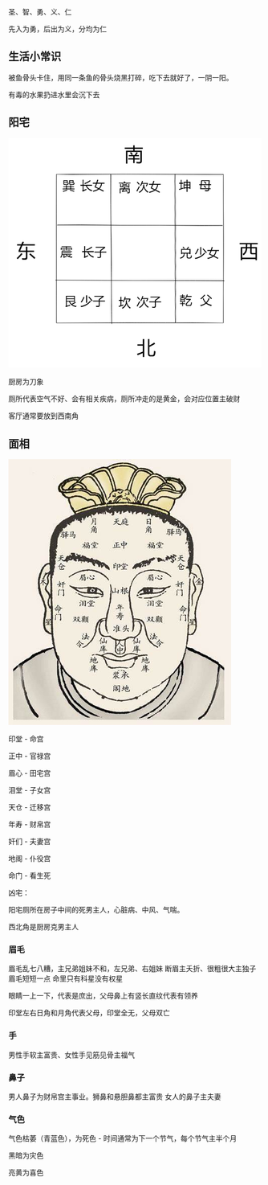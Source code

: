 圣、智、勇、义、仁

先入为勇，后出为义，分均为仁

## 生活小常识
被鱼骨头卡住，用同一条鱼的骨头烧黑打碎，吃下去就好了，一阴一阳。

有毒的水果扔进水里会沉下去

## 阳宅

![阳宅](yang-zhai.jpg)

厨房为刀象

厕所代表空气不好、会有相关疾病，厕所冲走的是黄金，会对应位置主破财

客厅通常要放到西南角

## 面相
![面相](mian-xiang.jpg)


印堂 - 命宫

正中 - 官禄宫

眉心 - 田宅宫

泪堂 - 子女宫

天仓 - 迁移宫

年寿 - 财帛宫

奸们 - 夫妻宫

地阁 - 仆役宫

命门 - 看生死

凶宅：

阳宅厕所在房子中间的死男主人，心脏病、中风、气喘。

西北角是厨房克男主人


### 眉毛
眉毛乱七八糟，主兄弟姐妹不和，左兄弟、右姐妹
断眉主夭折、很粗很大主独子
眉毛短短一点 命里只有科星没有权星

眼睛一上一下，代表是庶出，父母鼻上有竖长直纹代表有领养

印堂左右日角和月角代表父母，印堂全无，父母双亡
### 手

男性手软主富贵、女性手见筋见骨主福气

### 鼻子

男人鼻子为财帛宫主事业。狮鼻和悬胆鼻都主富贵
女人的鼻子主夫妻

### 气色

气色枯萎（青蓝色），为死色 - 时间通常为下一个节气，每个节气主半个月

黑暗为灾色

亮黄为喜色


